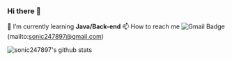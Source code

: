 ### Hi there 👋
🌱 I’m currently learning **Java/Back-end**
📫 How to reach me ![Gmail Badge](https://img.shields.io/badge/-Gmail-d14836?style=flat-square&logo=Gmail&logoColor=white&link=mailto:sonic247897@gmail.com)(mailto:sonic247897@gmail.com)

![sonic247897's github stats](https://github-readme-stats.vercel.app/api?username=sonic247897&show_icons=true&theme=radical)

<!--
**sonic247897/sonic247897** is a ✨ _special_ ✨ repository because its `README.md` (this file) appears on your GitHub profile.

Here are some ideas to get you started:

- 🔭 I’m currently working on ...
- 🌱 I’m currently learning ...
- 👯 I’m looking to collaborate on ...
- 🤔 I’m looking for help with ...
- 💬 Ask me about ...
- 📫 How to reach me: ...
- 😄 Pronouns: ...
- ⚡ Fun fact: ...
-->
